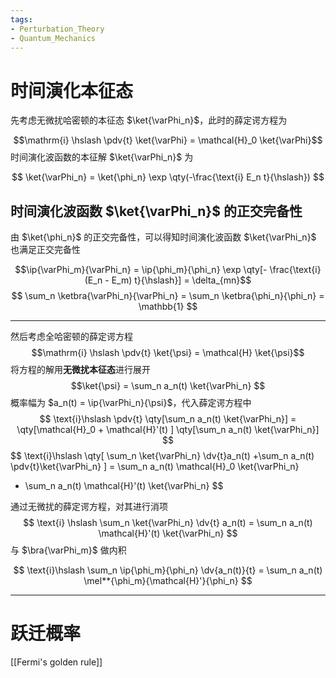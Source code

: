 ```yaml
---
tags:
- Perturbation_Theory
- Quantum_Mechanics
---
```


# 时间演化本征态

先考虑无微扰哈密顿的本征态 $\ket{\varPhi_n}$，此时的薛定谔方程为

$$\mathrm{i} \hslash \pdv{t} \ket{\varPhi} = \mathcal{H}_0 \ket{\varPhi}$$
时间演化波函数的本征解 $\ket{\varPhi_n}$ 为

$$
\ket{\varPhi_n} = \ket{\phi_n} \exp \qty(-\frac{\text{i} E_n t}{\hslash})
$$
## 时间演化波函数 $\ket{\varPhi_n}$ 的正交完备性

由 $\ket{\phi_n}$ 的正交完备性，可以得知时间演化波函数 $\ket{\varPhi_n}$ 也满足正交完备性

$$\ip{\varPhi_m}{\varPhi_n} = \ip{\phi_m}{\phi_n}
\exp \qty[- \frac{\text{i}(E_n - E_m) t}{\hslash}] = \delta_{mn}$$
$$
\sum_n \ketbra{\varPhi_n}{\varPhi_n}
= \sum_n \ketbra{\phi_n}{\phi_n} = \mathbb{1}
$$

---

然后考虑全哈密顿的薛定谔方程
$$\mathrm{i} \hslash \pdv{t} \ket{\psi} = \mathcal{H} \ket{\psi}$$
将方程的解用**无微扰本征态**进行展开
$$\ket{\psi} = \sum_n a_n(t) \ket{\varPhi_n}
$$
概率幅为 $a_n(t) = \ip{\varPhi_n}{\psi}$，代入薛定谔方程中
$$
\text{i}\hslash \pdv{t}
\qty[\sum_n a_n(t) \ket{\varPhi_n}]
= \qty[\mathcal{H}_0 + \mathcal{H}'(t)
] 
\qty[\sum_n a_n(t) \ket{\varPhi_n}]
$$
$$
\text{i}\hslash
\qty[
\sum_n \ket{\varPhi_n} \dv{t}a_n(t)
+\sum_n a_n(t) \pdv{t}\ket{\varPhi_n}
] = \sum_n a_n(t) \mathcal{H}_0 \ket{\varPhi_n}
+ \sum_n a_n(t) \mathcal{H}'(t) \ket{\varPhi_n}
$$

通过无微扰的薛定谔方程，对其进行消项
$$
\text{i} \hslash \sum_n \ket{\varPhi_n} \dv{t} a_n(t)
= \sum_n a_n(t) \mathcal{H}'(t) \ket{\varPhi_n}
$$
与 $\bra{\varPhi_m}$ 做内积

$$
\text{i}\hslash \sum_n \ip{\phi_m}{\phi_n} \dv{a_n(t)}{t}
= \sum_n a_n(t) \mel**{\phi_m}{\mathcal{H}'}{\phi_n}
$$

---

# 跃迁概率


[[Fermi's golden rule]]
